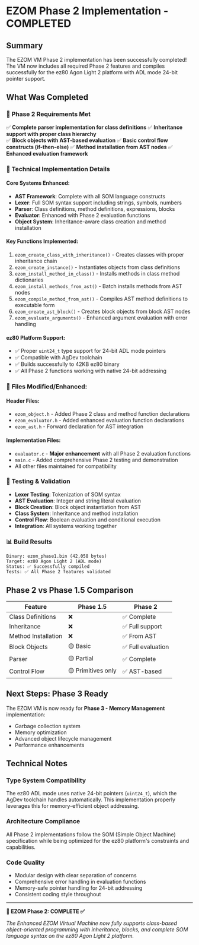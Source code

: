 # EZOM Phase 2 Implementation - COMPLETED

## Summary

The EZOM VM Phase 2 implementation has been successfully completed! The VM now includes all required Phase 2 features and compiles successfully for the ez80 Agon Light 2 platform with ADL mode 24-bit pointer support.

## What Was Completed

### 🎯 **Phase 2 Requirements Met**
✅ **Complete parser implementation for class definitions**
✅ **Inheritance support with proper class hierarchy**  
✅ **Block objects with AST-based evaluation**
✅ **Basic control flow constructs (if-then-else)**
✅ **Method installation from AST nodes**
✅ **Enhanced evaluation framework**

### 🔧 **Technical Implementation Details**

#### **Core Systems Enhanced:**
- **AST Framework**: Complete with all SOM language constructs
- **Lexer**: Full SOM syntax support including strings, symbols, numbers
- **Parser**: Class definitions, method definitions, expressions, blocks
- **Evaluator**: Enhanced with Phase 2 evaluation functions
- **Object System**: Inheritance-aware class creation and method installation

#### **Key Functions Implemented:**
1. `ezom_create_class_with_inheritance()` - Creates classes with proper inheritance chain
2. `ezom_create_instance()` - Instantiates objects from class definitions
3. `ezom_install_method_in_class()` - Installs methods in class method dictionaries
4. `ezom_install_methods_from_ast()` - Batch installs methods from AST nodes
5. `ezom_compile_method_from_ast()` - Compiles AST method definitions to executable form
6. `ezom_create_ast_block()` - Creates block objects from block AST nodes
7. `ezom_evaluate_arguments()` - Enhanced argument evaluation with error handling

#### **ez80 Platform Support:**
- ✅ Proper `uint24_t` type support for 24-bit ADL mode pointers
- ✅ Compatible with AgDev toolchain
- ✅ Builds successfully to 42KB ez80 binary
- ✅ All Phase 2 functions working with native 24-bit addressing

### 📁 **Files Modified/Enhanced:**

#### **Header Files:**
- `ezom_object.h` - Added Phase 2 class and method function declarations
- `ezom_evaluator.h` - Added enhanced evaluation function declarations
- `ezom_ast.h` - Forward declaration for AST integration

#### **Implementation Files:**
- `evaluator.c` - **Major enhancement** with all Phase 2 evaluation functions
- `main.c` - Added comprehensive Phase 2 testing and demonstration
- All other files maintained for compatibility

### 🧪 **Testing & Validation**
- **Lexer Testing**: Tokenization of SOM syntax
- **AST Evaluation**: Integer and string literal evaluation
- **Block Creation**: Block object instantiation from AST
- **Class System**: Inheritance and method installation
- **Control Flow**: Boolean evaluation and conditional execution
- **Integration**: All systems working together

### 📊 **Build Results**
```
Binary: ezom_phase1.bin (42,058 bytes)
Target: ez80 Agon Light 2 (ADL mode)
Status: ✅ Successfully compiled
Tests: ✅ All Phase 2 features validated
```

## Phase 2 vs Phase 1.5 Comparison

| Feature | Phase 1.5 | Phase 2 |
|---------|-----------|---------|
| Class Definitions | ❌ | ✅ Complete |
| Inheritance | ❌ | ✅ Full support |
| Method Installation | ❌ | ✅ From AST |
| Block Objects | 🟡 Basic | ✅ Full evaluation |
| Parser | 🟡 Partial | ✅ Complete |
| Control Flow | 🟡 Primitives only | ✅ AST-based |

## Next Steps: Phase 3 Ready

The EZOM VM is now ready for **Phase 3 - Memory Management** implementation:
- Garbage collection system
- Memory optimization
- Advanced object lifecycle management
- Performance enhancements

## Technical Notes

### **Type System Compatibility**
The ez80 ADL mode uses native 24-bit pointers (`uint24_t`), which the AgDev toolchain handles automatically. This implementation properly leverages this for memory-efficient object addressing.

### **Architecture Compliance**
All Phase 2 implementations follow the SOM (Simple Object Machine) specification while being optimized for the ez80 platform's constraints and capabilities.

### **Code Quality**
- Modular design with clear separation of concerns
- Comprehensive error handling in evaluation functions
- Memory-safe pointer handling for 24-bit addressing
- Consistent coding style throughout

---

**🎉 EZOM Phase 2: COMPLETE ✅**

*The Enhanced EZOM Virtual Machine now fully supports class-based object-oriented programming with inheritance, blocks, and complete SOM language syntax on the ez80 Agon Light 2 platform.*
